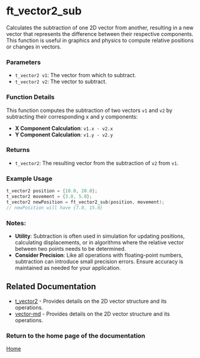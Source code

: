 
# ft_vector2_sub
Calculates the subtraction of one 2D vector from another, resulting in a new vector that represents the difference between their respective components. This function is useful in graphics and physics to compute relative positions or changes in vectors.

### Parameters
- `t_vector2 v1`: The vector from which to subtract.
- `t_vector2 v2`: The vector to subtract.

### Function Details
This function computes the subtraction of two vectors `v1` and `v2` by subtracting their corresponding x and y components:
- **X Component Calculation**: `v1.x - v2.x`
- **Y Component Calculation**: `v1.y - v2.y`

### Returns
- `t_vector2`: The resulting vector from the subtraction of `v2` from `v1`.

### Example Usage
```c
t_vector2 position = {10.0, 20.0};
t_vector2 movement = {3.0, 5.0};
t_vector2 newPosition = ft_vector2_sub(position, movement);
// newPosition will have {7.0, 15.0}
```

### Notes:
- **Utility**: Subtraction is often used in simulation for updating positions, calculating displacements, or in algorithms where the relative vector between two points needs to be determined.
- **Consider Precision**: Like all operations with floating-point numbers, subtraction can introduce small precision errors. Ensure accuracy is maintained as needed for your application.

## Related Documentation
- [t_vector2](./t_vector2.md) - Provides details on the 2D vector structure and its operations.
- [vector-md](../vector-doc.md) - Provides details on the 2D vector structure and its operations.

### Return to the home page of the documentation
[Home](../../home.md)